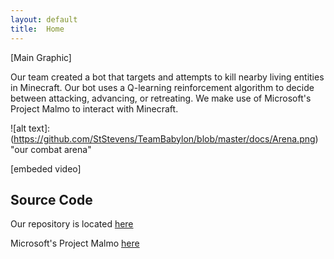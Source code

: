```yaml
---
layout: default
title:  Home
---
```

[Main Graphic]

Our team created a bot that targets and attempts to kill nearby living entities in Minecraft. Our bot uses a Q-learning reinforcement algorithm to decide between attacking, advancing, or retreating. We make use of Microsoft's Project Malmo to interact with Minecraft.

![alt text]:(https://github.com/StStevens/TeamBabylon/blob/master/docs/Arena.png) "our combat arena"

[embeded video]

## Source Code

Our repository is located [here](https://github.com/StStevens/TeamBabylon)

Microsoft's Project Malmo [here](https://github.com/Microsoft/malmo)

